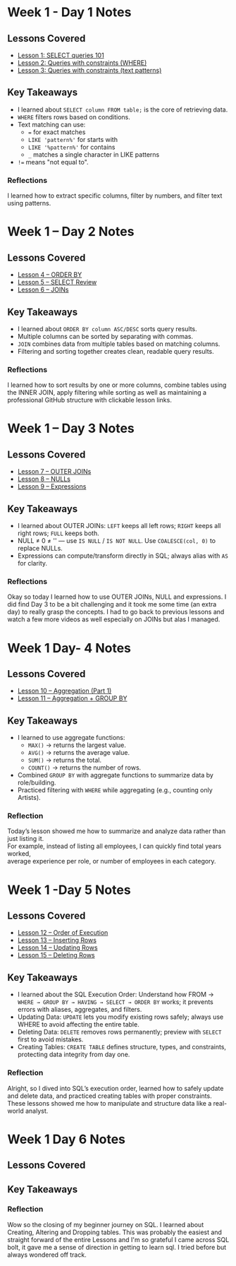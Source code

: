 # Week 1 - Day 1 Notes

## Lessons Covered
- [Lesson 1: SELECT queries 101](https://sqlbolt.com/lesson/select_queries_introduction)
- [Lesson 2: Queries with constraints (WHERE)](https://sqlbolt.com/lesson/select_queries_with_constraints)
- [Lesson 3: Queries with constraints (text patterns)](https://sqlbolt.com/lesson/select_queries_with_constraints_pt_2)


## Key Takeaways
- I learned about `SELECT column FROM table;` is the core of retrieving data.
- `WHERE` filters rows based on conditions.
- Text matching can use:
  - `=` for exact matches
  - `LIKE 'pattern%'` for starts with
  - `LIKE '%pattern%'` for contains
  - `_` matches a single character in LIKE patterns
- `!=` means "not equal to".

### Reflections
I learned how to extract specific columns, filter by numbers, and filter text using patterns.

# Week 1 – Day 2 Notes 

## Lessons Covered 
- [Lesson 4 – ORDER BY](https://sqlbolt.com/lesson/select_queries_order)
- [Lesson 5 – SELECT Review](https://sqlbolt.com/lesson/select_queries_review)
- [Lesson 6 – JOINs](https://sqlbolt.com/lesson/select_queries_with_joins)


## Key Takeaways
- I learned about `ORDER BY column ASC/DESC` sorts query results.
- Multiple columns can be sorted by separating with commas.
- `JOIN` combines data from multiple tables based on matching columns.
- Filtering and sorting together creates clean, readable query results.

### Reflections
I learned how to sort results by one or more columns, combine tables using the INNER JOIN, apply filtering while sorting as well as maintaining a professional GitHub structure with clickable lesson links.


# Week 1 – Day 3 Notes

## Lessons Covered 
- [Lesson 7 – OUTER JOINs](https://sqlbolt.com/lesson/select_queries_with_outer_joins)
- [Lesson 8 – NULLs](https://sqlbolt.com/lesson/select_queries_with_nulls)
- [Lesson 9 – Expressions](https://sqlbolt.com/lesson/select_queries_with_expressions)


## Key Takeaways
- I learned about OUTER JOINs: `LEFT` keeps all left rows; `RIGHT` keeps all right rows; `FULL` keeps both.
- NULL ≠ 0 ≠ '' — use `IS NULL` / `IS NOT NULL`. Use `COALESCE(col, 0)` to replace NULLs.
- Expressions can compute/transform directly in SQL; always alias with `AS` for clarity.

### Reflections
Okay so today I learned how to use OUTER JOINs, NULL and expressions. I did find Day 3 to be a bit challenging and it took me some time (an extra day) to really grasp the concepts. I had to go back to previous lessons and watch a few more videos as well especially on JOINs but alas I managed. 

# Week 1 Day- 4 Notes

## Lessons Covered 
- [Lesson 10 – Aggregation (Part 1)](https://sqlbolt.com/lesson/select_queries_with_aggregates)
- [Lesson 11 – Aggregation + GROUP BY](https://sqlbolt.com/lesson/select_queries_with_aggregates_pt_2)


## Key Takeaways 
- I learned to use aggregate functions:
  - `MAX()` → returns the largest value.  
  - `AVG()` → returns the average value.  
  - `SUM()` → returns the total.  
  - `COUNT()` → returns the number of rows.  
- Combined `GROUP BY` with aggregate functions to summarize data by role/building.  
- Practiced filtering with `WHERE` while aggregating (e.g., counting only Artists).  

### Reflection
Today’s lesson showed me how to summarize and analyze data rather than just listing it.  
For example, instead of listing all employees, I can quickly find total years worked,  
average experience per role, or number of employees in each category.  


# Week 1 -Day 5 Notes


## Lessons Covered 
- [Lesson 12 – Order of Execution](https://sqlbolt.com/lesson/select_queries_order_of_execution)  
- [Lesson 13 – Inserting Rows](https://sqlbolt.com/lesson/inserting_rows)
- [Lesson 14 – Updating Rows](https://sqlbolt.com/lesson/updating_rows)
- [Lesson 15 – Deleting Rows](https://sqlbolt.com/lesson/deleting_rows)  
## Key Takeaways 
- I learned about the SQL Execution Order: Understand how FROM → `WHERE → GROUP BY → HAVING → SELECT → ORDER BY` works; it prevents errors with aliases, aggregates, and filters.
-  Updating Data: `UPDATE` lets you modify existing rows safely; always use WHERE to avoid affecting the entire table.
-  Deleting Data: `DELETE` removes rows permanently; preview with `SELECT` first to avoid mistakes.
-  Creating Tables: `CREATE TABLE` defines structure, types, and constraints, protecting data integrity from day one.

### Reflection
Alright, so I dived into SQL’s execution order, learned how to safely update and delete data, and practiced creating tables with proper constraints. These lessons showed me how to manipulate and structure data like a real-world analyst.

# Week 1 Day 6 Notes


## Lessons Covered 

## Key Takeaways 

### Reflection
Wow so the closing of my beginner journey on SQL. I learned about Creating, Altering and Dropping tables. This was probably the easiest and straight forward of the entire Lessons and I'm so grateful I came across SQL bolt, it gave me a sense of direction in getting to learn sql. I tried before but always wondered off track. 



